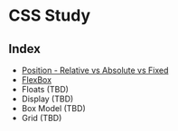 # CSS Study

## Index

- [Position \- Relative vs Absolute vs Fixed](https://github.com/ChanGrea/css_study/blob/master/Position.md)
- [FlexBox](https://github.com/ChanGrea/css_study/blob/master/flex.md)
- Floats (TBD)
- Display (TBD)
- Box Model (TBD)
- Grid (TBD)